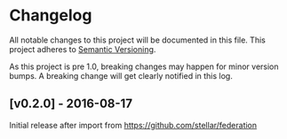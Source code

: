 # Changelog

All notable changes to this project will be documented in this
file.  This project adheres to [Semantic Versioning](http://semver.org/).

As this project is pre 1.0, breaking changes may happen for minor version
bumps.  A breaking change will get clearly notified in this log.

## [v0.2.0] - 2016-08-17

Initial release after import from https://github.com/stellar/federation

[Unreleased]: https://github.com/stellar/go/compare/federation-v0.2.0...master
